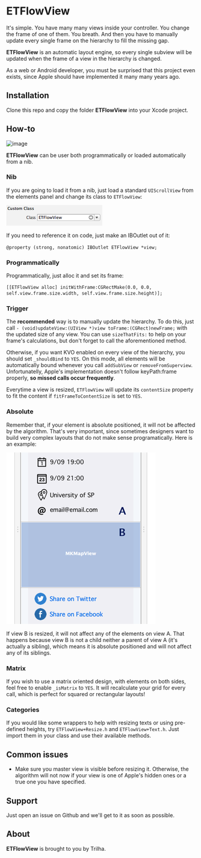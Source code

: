 ETFlowView
========
It's simple. You have many many views inside your controller. You change the frame of one of them. You breath. And then you have to manually update every single frame on the hierarchy to fill the missing gap.

**ETFlowView** is an automatic layout engine, so every single subview will be updated when the frame of a view in the hierarchy is changed.

As a web or Android developer, you must be surprised that this project even exists, since Apple should have implemented it many many years ago.

Installation
--------
Clone this repo and copy the folder **ETFlowView** into your Xcode project.

How-to
--------

![image](demo.gif)

**ETFlowView** can be user both programmatically or loaded automatically from a nib.

### Nib

If you are going to load it from a nib, just load a standard `UIScrollView` from the elements panel and change its class to `ETFlowView`:

![image](nibProperty.png)

If you need to reference it on code, just make an IBOutlet out of it:

`@property (strong, nonatomic) IBOutlet ETFlowView *view;`

### Programmatically

Programmatically, just alloc it and set its frame:

```
[[ETFlowView alloc] initWithFrame:CGRectMake(0.0, 0.0, self.view.frame.size.width, self.view.frame.size.height)];
```

### Trigger

The **recommended** way is to manually update the hierarchy. To do this, just call `- (void)updateView:(UIView *)view toFrame:(CGRect)newFrame;` with the updated size of any view. You can use `sizeThatFits:` to help on your frame's calculations, but don't forget to call the aforementioned method.

Otherwise, if you want KVO enabled on every view of the hierarchy, you should set `_shouldBind` to `YES`. On this mode, all elements will be automatically bound whenever you call `addSubView` or `removeFromSuperview`. Unfortunatelly, Apple's implementation doesn't follow keyPath:frame properly, **so missed calls occur frequently**.

Everytime a view is resized, `ETFlowView` will update its `contentSize` property to fit the content if `fitFrameToContentSize` is set to `YES`.

### Absolute

Remember that, if your element is absolute positioned, it will not be affected by the algorithm. That's very important, since sometimes designers want to build very complex layouts that do not make sense programatically. Here is an example:

![image](absolute.png)

If view B is resized, it will not affect any of the elements on view A. That happens because view B is not a child neither a parent of view A (it's actually a sibling), which means it is absolute positioned and will not affect any of its siblings.

### Matrix

If you wish to use a matrix oriented design, with elements on both sides, feel free to enable `_isMatrix` to `YES`. It will recalculate your grid for every call, which is perfect for squared or rectangular layouts!

### Categories

If you would like some wrappers to help with resizing texts or using pre-defined heights, try `ETFlowView+Resize.h` and `ETFlowView+Text.h`. Just import them in your class and use their available methods.

Common issues
--------

- Make sure you master view is visible before resizing it. Otherwise, the algorithm will not now if your view is one of Apple's hidden ones or a true one you have specified.

Support
--------
Just open an issue on Github and we'll get to it as soon as possible.

About
--------
**ETFlowView** is brought to you by Trilha.
